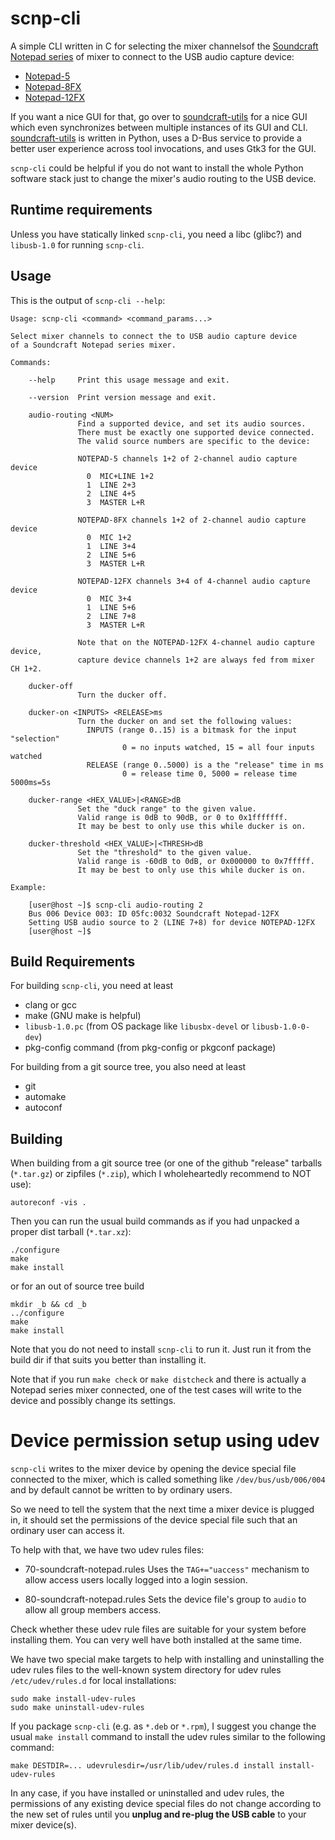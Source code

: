scnp-cli
========

A simple CLI written in C for selecting the mixer channelsof the
[Soundcraft Notepad
series](https://www.soundcraft.com/en/product_families/notepad-series)
of mixer to connect to the USB audio capture device:

  * [Notepad-5](https://www.soundcraft.com/en/products/notepad-5)
  * [Notepad-8FX](https://www.soundcraft.com/en/products/notepad-8fx)
  * [Notepad-12FX](https://www.soundcraft.com/en/products/notepad-12fx)

If you want a nice GUI for that, go over to
[soundcraft-utils](https://github.com/lack/soundcraft-utils) for a
nice GUI which even synchronizes between multiple instances of its GUI
and CLI. [soundcraft-utils](https://github.com/lack/soundcraft-utils)
is written in Python, uses a D-Bus service to provide a better user
experience across tool invocations, and uses Gtk3 for the GUI.

`scnp-cli` could be helpful if you do not want to install the whole
Python software stack just to change the mixer's audio routing to the
USB device.


Runtime requirements
--------------------

Unless you have statically linked `scnp-cli`, you need a libc (glibc?)
and `libusb-1.0` for running `scnp-cli`.


Usage
-----

This is the output of `scnp-cli --help`:

```
Usage: scnp-cli <command> <command_params...>

Select mixer channels to connect the to USB audio capture device
of a Soundcraft Notepad series mixer.

Commands:

    --help     Print this usage message and exit.

    --version  Print version message and exit.

    audio-routing <NUM>
               Find a supported device, and set its audio sources.
               There must be exactly one supported device connected.
               The valid source numbers are specific to the device:

               NOTEPAD-5 channels 1+2 of 2-channel audio capture device
                 0  MIC+LINE 1+2
                 1  LINE 2+3
                 2  LINE 4+5
                 3  MASTER L+R

               NOTEPAD-8FX channels 1+2 of 2-channel audio capture device
                 0  MIC 1+2
                 1  LINE 3+4
                 2  LINE 5+6
                 3  MASTER L+R

               NOTEPAD-12FX channels 3+4 of 4-channel audio capture device
                 0  MIC 3+4
                 1  LINE 5+6
                 2  LINE 7+8
                 3  MASTER L+R

               Note that on the NOTEPAD-12FX 4-channel audio capture device,
               capture device channels 1+2 are always fed from mixer CH 1+2.

    ducker-off
               Turn the ducker off.

    ducker-on <INPUTS> <RELEASE>ms
               Turn the ducker on and set the following values:
                 INPUTS (range 0..15) is a bitmask for the input "selection"
                         0 = no inputs watched, 15 = all four inputs watched
                 RELEASE (range 0..5000) is a the "release" time in ms
                         0 = release time 0, 5000 = release time 5000ms=5s

    ducker-range <HEX_VALUE>|<RANGE>dB
               Set the "duck range" to the given value.
               Valid range is 0dB to 90dB, or 0 to 0x1fffffff.
               It may be best to only use this while ducker is on.

    ducker-threshold <HEX_VALUE>|<THRESH>dB
               Set the "threshold" to the given value.
               Valid range is -60dB to 0dB, or 0x000000 to 0x7fffff.
               It may be best to only use this while ducker is on.

Example:

    [user@host ~]$ scnp-cli audio-routing 2
    Bus 006 Device 003: ID 05fc:0032 Soundcraft Notepad-12FX
    Setting USB audio source to 2 (LINE 7+8) for device NOTEPAD-12FX
    [user@host ~]$ 
```


Build Requirements
------------------

For building `scnp-cli`, you need at least

  * clang or gcc
  * make (GNU make is helpful)
  * `libusb-1.0.pc` (from OS package like `libusbx-devel` or `libusb-1.0-0-dev`)
  * pkg-config command (from pkg-config or pkgconf package)

For building from a git source tree, you also need at least

  * git
  * automake
  * autoconf


Building
--------

When building from a git source tree (or one of the github "release"
tarballs (`*.tar.gz`) or zipfiles (`*.zip`), which I wholeheartedly
recommend to NOT use):

    autoreconf -vis .

Then you can run the usual build commands as if you had unpacked a
proper dist tarball (`*.tar.xz`):

    ./configure
    make
    make install

or for an out of source tree build

    mkdir _b && cd _b
    ../configure
    make
    make install

Note that you do not need to install `scnp-cli` to run it. Just run it
from the build dir if that suits you better than installing it.

Note that if you run `make check` or `make distcheck` and there is
actually a Notepad series mixer connected, one of the test cases will
write to the device and possibly change its settings.


Device permission setup using udev
==================================

`scnp-cli` writes to the mixer device by opening the device special
file connected to the mixer, which is called something like
`/dev/bus/usb/006/004` and by default cannot be written to by ordinary
users.

So we need to tell the system that the next time a mixer device is
plugged in, it should set the permissions of the device special file
such that an ordinary user can access it.

To help with that, we have two udev rules files:

  * 70-soundcraft-notepad.rules 
    Uses the `TAG+="uaccess"` mechanism to allow access users locally
    logged into a login session.

  * 80-soundcraft-notepad.rules 
    Sets the device file's group to `audio` to allow all group members
    access.

Check whether these udev rule files are suitable for your system
before installing them. You can very well have both installed at the
same time.

We have two special make targets to help with installing and
uninstalling the udev rules files to the well-known system directory
for udev rules `/etc/udev/rules.d` for local installations:

    sudo make install-udev-rules
    sudo make uninstall-udev-rules

If you package `scnp-cli` (e.g. as `*.deb` or `*.rpm`), I suggest you
change the usual `make install` command to install the udev rules
similar to the following command:

    make DESTDIR=... udevrulesdir=/usr/lib/udev/rules.d install install-udev-rules

In any case, if you have installed or uninstalled and udev rules, the
permissions of any existing device special files do not change
according to the new set of rules until you **unplug and re-plug the
USB cable** to your mixer device(s).

